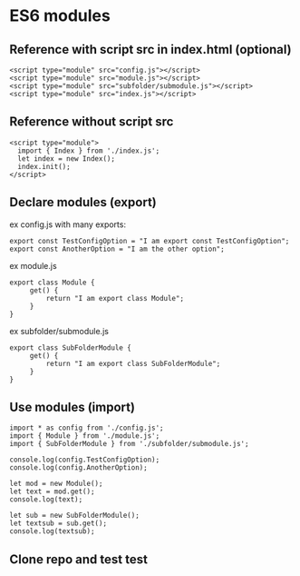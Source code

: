 # ES6 modules

## Reference with script src in index.html (optional)
```
<script type="module" src="config.js"></script>
<script type="module" src="module.js"></script>
<script type="module" src="subfolder/submodule.js"></script>
<script type="module" src="index.js"></script>
```
## Reference without script src
```
<script type="module">
  import { Index } from './index.js';
  let index = new Index();
  index.init();
</script>
```

## Declare modules (export)
ex config.js with many exports:
```
export const TestConfigOption = "I am export const TestConfigOption";
export const AnotherOption = "I am the other option";

```

ex module.js
```
export class Module {
     get() {
         return "I am export class Module";
     }
}
```
ex subfolder/submodule.js
```
export class SubFolderModule {
     get() {
         return "I am export class SubFolderModule";
     }
}
```

## Use modules (import)
```
import * as config from './config.js';
import { Module } from './module.js';
import { SubFolderModule } from './subfolder/submodule.js';

console.log(config.TestConfigOption);
console.log(config.AnotherOption);

let mod = new Module();
let text = mod.get();
console.log(text);

let sub = new SubFolderModule();
let textsub = sub.get();
console.log(textsub);
```

## Clone repo and test test
